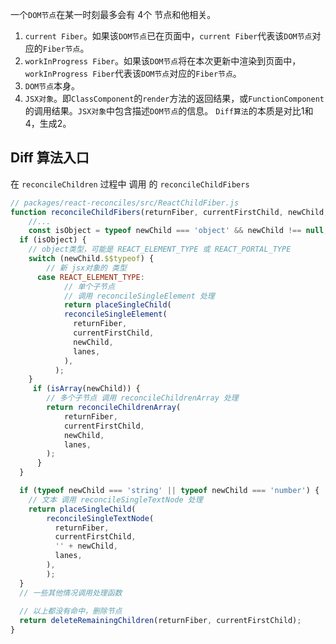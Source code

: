 一个`DOM节点`在某一时刻最多会有 4个 节点和他相关。
1. `current Fiber`。如果该`DOM节点`已在页面中，`current Fiber`代表该`DOM节点`对应的`Fiber节点`。
2. `workInProgress Fiber`。如果该`DOM节点`将在本次更新中渲染到页面中，`workInProgress Fiber`代表该`DOM节点`对应的`Fiber节点`。
3. `DOM节点`本身。
4. `JSX对象`。即`ClassComponent`的`render`方法的返回结果，或`FunctionComponent`的调用结果。`JSX对象`中包含描述`DOM节点`的信息。
`Diff算法`的本质是对比1和4，生成2。


## Diff 算法入口

在 `reconcileChildren` 过程中  调用 的 `reconcileChildFibers`

```js
// packages/react-reconciles/src/ReactChildFiber.js
function reconcileChildFibers(returnFiber, currentFirstChild, newChild, lanes) {
	//...
	const isObject = typeof newChild === 'object' && newChild !== null;
  if (isObject) {
    // object类型，可能是 REACT_ELEMENT_TYPE 或 REACT_PORTAL_TYPE
    switch (newChild.$$typeof) {
	    // 新 jsx对象的 类型
      case REACT_ELEMENT_TYPE:
			// 单个子节点
			// 调用 reconcileSingleElement 处理
			return placeSingleChild(
            reconcileSingleElement(
              returnFiber,
              currentFirstChild,
              newChild,
              lanes,
            ),
          );
    }
	 if (isArray(newChild)) {
	    // 多个子节点 调用 reconcileChildrenArray 处理
	    return reconcileChildrenArray(
	        returnFiber,
	        currentFirstChild,
	        newChild,
	        lanes,
	    );
	  }
  }

  if (typeof newChild === 'string' || typeof newChild === 'number') {
    // 文本 调用 reconcileSingleTextNode 处理
    return placeSingleChild(
        reconcileSingleTextNode(
          returnFiber,
          currentFirstChild,
          '' + newChild,
          lanes,
        ),
		);
  }
  // 一些其他情况调用处理函数
  
  // 以上都没有命中，删除节点
  return deleteRemainingChildren(returnFiber, currentFirstChild);
}
```